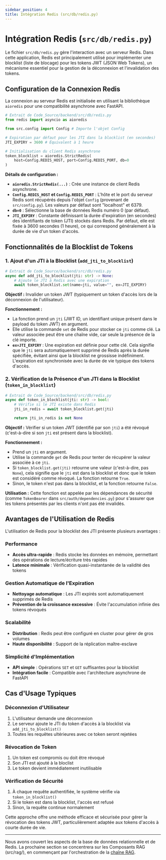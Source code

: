 ```yaml
---
sidebar_position: 4
title: Intégration Redis (src/db/redis.py)
---
```


# Intégration Redis (`src/db/redis.py`)

Le fichier `src/db/redis.py` gère l'interaction avec un serveur Redis. Dans cette application, Redis est principalement utilisé pour implémenter une blocklist (liste de blocage) pour les tokens JWT (JSON Web Tokens), un mécanisme essentiel pour la gestion de la déconnexion et l'invalidation des tokens.

## Configuration de la Connexion Redis

La connexion au serveur Redis est initialisée en utilisant la bibliothèque `aioredis` pour une compatibilité asynchrone avec FastAPI.

```python
# Extrait de Code_Source/backend/src/db/redis.py
from redis import asyncio as aioredis

from src.config import Config # Importe l'objet Config

# Expiration par défaut pour les JTI dans la blocklist (en secondes)
JTI_EXPIRY = 3600 # Équivalent à 1 heure

# Initialisation du client Redis asynchrone
token_blocklist = aioredis.StrictRedis(
    host=Config.REDIS_HOST, port=Config.REDIS_PORT, db=0
)
```

**Détails de configuration :**

- **`aioredis.StrictRedis(...)`** : Crée une instance de client Redis asynchrone.
- **`Config.REDIS_HOST` et `Config.REDIS_PORT`** : L'hôte et le port du serveur Redis sont récupérés depuis l'objet `Config` (provenant de `src/config.py`). Les valeurs par défaut sont "localhost" et 6379.
- **`db=0`** : Sélectionne la base de données Redis numéro 0 (par défaut).
- **`JTI_EXPIRY`** : Constante définissant la durée d'expiration (en secondes) des identifiants de token (JTI) stockés dans Redis. Par défaut, elle est fixée à 3600 secondes (1 heure), ce qui correspond généralement à la durée de vie d'un token d'accès.

## Fonctionnalités de la Blocklist de Tokens

### 1. Ajout d'un JTI à la Blocklist (`add_jti_to_blocklist`)

```python
# Extrait de Code_Source/backend/src/db/redis.py
async def add_jti_to_blocklist(jti: str) -> None:
    # Ajoute le JTI à Redis avec une expiration
    await token_blocklist.set(name=jti, value="", ex=JTI_EXPIRY)
```

**Objectif :** Invalider un token JWT (typiquement un token d'accès lors de la déconnexion de l'utilisateur).

**Fonctionnement :**

- La fonction prend un `jti` (JWT ID, un identifiant unique présent dans le payload du token JWT) en argument.
- Elle utilise la commande `set` de Redis pour stocker ce `jti` comme clé. La valeur associée peut être une chaîne vide, car seule la présence de la clé importe.
- **`ex=JTI_EXPIRY`** : Une expiration est définie pour cette clé. Cela signifie que le `jti` sera automatiquement supprimé de Redis après la durée spécifiée, évitant ainsi que la blocklist ne grossisse indéfiniment. L'expiration est synchronisée avec la durée de vie typique des tokens d'accès.

### 2. Vérification de la Présence d'un JTI dans la Blocklist (`token_in_blocklist`)

```python
# Extrait de Code_Source/backend/src/db/redis.py
async def token_in_blocklist(jti: str) -> bool:
    # Vérifie si le JTI existe dans Redis
    jti_in_redis = await token_blocklist.get(jti)

    return jti_in_redis is not None
```

**Objectif :** Vérifier si un token JWT (identifié par son `jti`) a été révoqué (c'est-à-dire si son `jti` est présent dans la blocklist).

**Fonctionnement :**

- Prend un `jti` en argument.
- Utilise la commande `get` de Redis pour tenter de récupérer la valeur associée à ce `jti`.
- Si `token_blocklist.get(jti)` retourne une valeur (c'est-à-dire, pas `None`), cela signifie que le `jti` est dans la blocklist et donc que le token est considéré comme révoqué. La fonction retourne `True`.
- Sinon, le token n'est pas dans la blocklist, et la fonction retourne `False`.

**Utilisation :** Cette fonction est appelée par les dépendances de sécurité (comme `TokenBearer` dans `src/auth/dependencies.py`) pour s'assurer que les tokens présentés par les clients n'ont pas été invalidés.

## Avantages de l'Utilisation de Redis

L'utilisation de Redis pour la blocklist des JTI présente plusieurs avantages :

### Performance
- **Accès ultra-rapide** : Redis stocke les données en mémoire, permettant des opérations de lecture/écriture très rapides
- **Latence minimale** : Vérification quasi-instantanée de la validité des tokens

### Gestion Automatique de l'Expiration
- **Nettoyage automatique** : Les JTI expirés sont automatiquement supprimés de Redis
- **Prévention de la croissance excessive** : Évite l'accumulation infinie des tokens révoqués

### Scalabilité
- **Distribution** : Redis peut être configuré en cluster pour gérer de gros volumes
- **Haute disponibilité** : Support de la réplication maître-esclave

### Simplicité d'Implémentation
- **API simple** : Opérations `SET` et `GET` suffisantes pour la blocklist
- **Intégration facile** : Compatible avec l'architecture asynchrone de FastAPI

## Cas d'Usage Typiques

### Déconnexion d'Utilisateur
1. L'utilisateur demande une déconnexion
2. Le serveur ajoute le JTI du token d'accès à la blocklist via `add_jti_to_blocklist()`
3. Toutes les requêtes ultérieures avec ce token seront rejetées

### Révocation de Token
1. Un token est compromis ou doit être révoqué
2. Son JTI est ajouté à la bloclist
3. Le token devient immédiatement inutilisable

### Vérification de Sécurité
1. À chaque requête authentifiée, le système vérifie via `token_in_blocklist()`
2. Si le token est dans la blocklist, l'accès est refusé
3. Sinon, la requête continue normalement

Cette approche offre une méthode efficace et sécurisée pour gérer la révocation des tokens JWT, particulièrement adaptée aux tokens d'accès à courte durée de vie.

---

Nous avons couvert les aspects de la base de données relationnelle et de Redis. La prochaine section se concentrera sur les Composants RAG (src/rag/), en commençant par l'orchestration de la [chaîne RAG](../rag-components/chain.md).